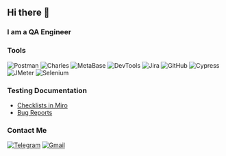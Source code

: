 ## Hi there 👋

### I am a QA Engineer

### Tools
![Postman](https://img.shields.io/badge/-Postman-e5e5e5?style=for-the-badge&logo=postman&logoColor=f26938)
![Charles](https://img.shields.io/badge/-charles-e5e5e5?style=for-the-badge&logo=charles&logoColor=badcef)
![MetaBase](https://img.shields.io/badge/-metabase-e5e5e5?style=for-the-badge&logo=metabase&logoColor=24292f)
![DevTools](https://img.shields.io/badge/-devtools-e5e5e5?style=for-the-badge&logo=googlechrome&logoColor=ff0200)
![Jira](https://img.shields.io/badge/-jira-e5e5e5?style=for-the-badge&logo=jira&logoColor=2480f7)
![GitHub](https://img.shields.io/badge/-github-e5e5e5?style=for-the-badge&logo=github&logoColor=24292f)
![Cypress](https://img.shields.io/badge/-cypress-e5e5e5?style=for-the-badge&logo=cypress&logoColor=00c8aa)
![JMeter](https://img.shields.io/badge/-jmeter-e5e5e5?style=for-the-badge&logo=jmeter&logoColor=d22028)
![Selenium](https://img.shields.io/badge/-Selenium-e5e5e5?style=for-the-badge&logo=Selenium&logoColor=5fbb49)


### Testing Documentation

- [Checklists in Miro](https://miro.com/app/board/uXjVPPuY-Qk=/?share_link_id=716454059165)
- [Bug Reports](https://docs.google.com/document/d/1NPGnstbowIKWlGUNSNChueUCVzW03VV2ECuU__dXpwo/edit?usp=sharing)

### Contact Me
[![Telegram](https://img.shields.io/badge/-telegram-e5e5e5?style=for-the-badge&logo=telegram&logoColor=249cd7)](https://t.me/jaijen)
[![Gmail](https://img.shields.io/badge/-Gmail-e5e5e5?style=for-the-badge&logo=gmail&logoColor=4385f4v)](mailto:s.putivskaya@gmail.com)